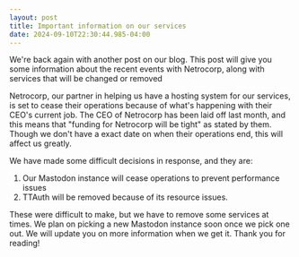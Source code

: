 ```yaml
---
layout: post
title: Important information on our services
date: 2024-09-10T22:30:44.985-04:00
---
```

We're back again with another post on our blog. This post will give you some information about the recent events with Netrocorp, along with services that will be changed or removed

N﻿etrocorp, our partner in helping us have a hosting system for our services, is set to cease their operations because of what's happening with their CEO's current job. The CEO of Netrocorp has been laid off last month, and this means that "funding for Netrocorp will be tight" as stated by them. Though we don't have a exact date on when their operations end, this will affect us greatly.

We have made some difficult decisions in response, and they are:

1. Our Mastodon instance will cease operations to prevent performance issues
2. T﻿TAuth will be removed because of its resource issues.

These were difficult to make, but we have to remove some services at times. We plan on picking a new Mastodon instance soon once we pick one out. We will update you on more information when we get it. Thank you for reading!